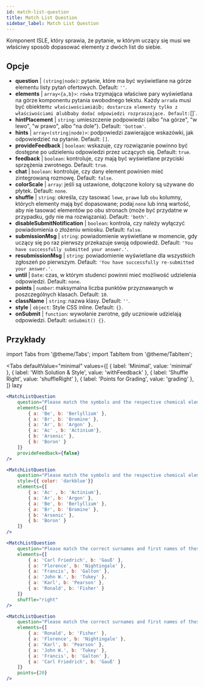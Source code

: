 ```yaml
---
id: match-list-question 
title: Match List Question
sidebar_label: Match List Question
---
```


Komponent ISLE, który sprawia, że pytanie, w którym uczący się musi we właściwy sposób dopasować elementy z dwóch list do siebie.

## Opcje

* __question__ | `(string|node)`: pytanie, które ma być wyświetlane na górze elementu listy pytań ofertowych. Default: `''`.
* __elements__ | `array<{a,b}>`: `rówka` trzymająca właściwe pary wyświetlana na górze komponentu pytania swobodnego tekstu. Każdy `arrada` musi być obiektem` z właściwościami `a` i `b`; dostarcza elementy tylko z właściwościami `a` lub `b` aby dodać odpowiedzi rozpraszające. Default: `[]`.
* __hintPlacement__ | `string`: umieszczenie podpowiedzi (albo "na górze", "w lewo", "w prawo", albo "na dole"). Default: `'bottom'`.
* __hints__ | `array<(string|node)>`: podpowiedzi zawierające wskazówki, jak odpowiedzieć na pytanie. Default: `[]`.
* __provideFeedback__ | `boolean`: wskazuje, czy rozwiązanie powinno być dostępne po udzieleniu odpowiedzi przez uczących się. Default: `true`.
* __feedback__ | `boolean`: kontroluje, czy mają być wyświetlane przyciski sprzężenia zwrotnego. Default: `true`.
* __chat__ | `boolean`: kontroluje, czy dany element powinien mieć zintegrowaną rozmowę. Default: `false`.
* __colorScale__ | `array`: jeśli są ustawione, dołączone kolory są używane do płytek. Default: `none`.
* __shuffle__ | `string`: określa, czy tasować `lewe`, `prawe` lub `obu` kolumny, których elementy mają być dopasowane; podaj `none` lub inną wartość, aby nie tasować elementów po obu stronach (może być przydatne w przypadku, gdy nie ma rozwiązania). Default: `'both'`.
* __disableSubmitNotification__ | `boolean`: kontrola, czy należy wyłączyć powiadomienia o złożeniu wniosku. Default: `false`.
* __submissionMsg__ | `string`: powiadomienie wyświetlane w momencie, gdy uczący się po raz pierwszy przekazuje swoją odpowiedź. Default: `'You have successfully submitted your answer.'`.
* __resubmissionMsg__ | `string`: powiadomienie wyświetlane dla wszystkich zgłoszeń po pierwszym. Default: `'You have successfully re-submitted your answer.'`.
* __until__ | `Date`: czas, w którym studenci powinni mieć możliwość udzielenia odpowiedzi. Default: `none`.
* __points__ | `number`: maksymalna liczba punktów przyznawanych w poszczególnych klasach. Default: `10`.
* __className__ | `string`: nazwa klasy. Default: `''`.
* __style__ | `object`: Style CSS inline. Default: `{}`.
* __onSubmit__ | `function`: wywołanie zwrotne, gdy uczniowie udzielają odpowiedzi. Default: `onSubmit() {}`.


## Przykłady

import Tabs from '@theme/Tabs';
import TabItem from '@theme/TabItem';

<Tabs
    defaultValue="minimal"
    values={[
        { label: 'Minimal', value: 'minimal' },
        { label: 'With Solution & Style', value: 'withFeedback' },
        { label: 'Shuffle Right', value: 'shuffleRight' },
        { label: 'Points for Grading', value: 'grading' },
    ]}
    lazy
>

<TabItem value="minimal">

```jsx live
<MatchListQuestion
    question="Please match the symbols and the respective chemical element."
    elements={[
        { a: 'Be', b: 'Berlyllium' },
        { a: 'Br', b: 'Bromine' },
        { a: 'Ar', b: 'Argon' },
        { a: 'Ac' , b: 'Actinium'},
        { b: 'Arsenic' },
        { b: 'Boron' }
    ]}
    provideFeedback={false}
/>
```
</TabItem>


<TabItem value="withFeedback">

```jsx live
<MatchListQuestion
    question="Please match the symbols and the respective chemical element."
    style={{ color: 'darkblue'}}
    elements={[
        { a: 'Ac' , b: 'Actinium'},
        { a: 'Ar', b: 'Argon' },
        { a: 'Be', b: 'Berlyllium' },
        { a: 'Br', b: 'Bromine' },
        { b: 'Arsenic' },
        { b: 'Boron' }
    ]}
/>
```
</TabItem>

<TabItem value="shuffleRight">

```jsx live
<MatchListQuestion
    question="Please match the correct surnames and first names of these statisticians."
    elements={[
        { a: 'Carl Friedrich', b: 'Gauß' },
        { a: 'Florence', b: 'Nightingale' },
        { a: 'Francis', b: 'Galton' },
        { a: 'John W.', b: 'Tukey' },
        { a: 'Karl', b: 'Pearson' },
        { a: 'Ronald', b: 'Fisher' }
    ]}
    shuffle="right"
/>
```
</TabItem>

<TabItem value="grading">

```jsx live
<MatchListQuestion
    question="Please match the correct surnames and first names of these statisticians."
    elements={[
        { a: 'Ronald', b: 'Fisher' },
        { a: 'Florence', b: 'Nightingale' },
        { a: 'Karl', b: 'Pearson' },
        { a: 'John W.', b: 'Tukey' },
        { a: 'Francis', b: 'Galton' },
        { a: 'Carl Friedrich', b: 'Gauß' }
    ]}
    points={20}
/>
```
</TabItem>

</Tabs>
